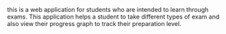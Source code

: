 this is a web application for students who are intended to learn through exams. This application helps a student to take different types of exam and also view their progress graph
to track their preparation level. 

